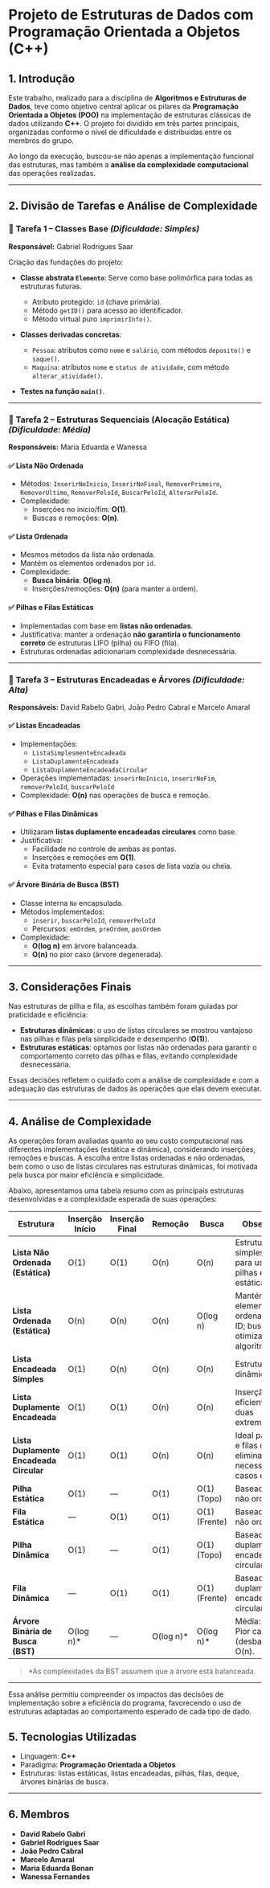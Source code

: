 # Projeto de Estruturas de Dados com Programação Orientada a Objetos (C++)

## 1. Introdução

Este trabalho, realizado para a disciplina de **Algoritmos e Estruturas de Dados**, teve como objetivo central aplicar os pilares da **Programação Orientada a Objetos (POO)** na implementação de estruturas clássicas de dados utilizando **C++**. O projeto foi dividido em três partes principais, organizadas conforme o nível de dificuldade e distribuídas entre os membros do grupo.

Ao longo da execução, buscou-se não apenas a implementação funcional das estruturas, mas também a **análise da complexidade computacional** das operações realizadas.

---

## 2. Divisão de Tarefas e Análise de Complexidade

### 🔹 Tarefa 1 – Classes Base *(Dificuldade: Simples)*  
**Responsável:** Gabriel Rodrigues Saar

Criação das fundações do projeto:

- **Classe abstrata `Elemento`**:
Serve como base polimórfica para todas as estruturas futuras. 
  - Atributo protegido: `id` (chave primária).
  - Método `getID()` para acesso ao identificador.
  - Método virtual puro `imprimirInfo()`.
    

- **Classes derivadas concretas**:
  - `Pessoa`: atributos como `nome` e `salário`, com métodos `deposito()` e `saque()`.
  - `Maquina`: atributos `nome` e `status de atividade`, com método `alterar_atividade()`.

- **Testes na função `main()`**.

---

### 🔹 Tarefa 2 – Estruturas Sequenciais (Alocação Estática) *(Dificuldade: Média)*  
**Responsáveis:** Maria Eduarda e Wanessa

#### ✅ Lista Não Ordenada
- Métodos: `InserirNoInicio`, `InserirNoFinal`, `RemoverPrimeiro`, `RemoverUltimo`, `RemoverPeloId`, `BuscarPeloId`, `AlterarPeloId`.
- Complexidade:
  - Inserções no início/fim: **O(1)**.
  - Buscas e remoções: **O(n)**.

#### ✅ Lista Ordenada
- Mesmos métodos da lista não ordenada.
- Mantém os elementos ordenados por `id`.
- Complexidade:
  - **Busca binária**: **O(log n)**.
  - Inserções/remoções: **O(n)** (para manter a ordem).

#### ✅ Pilhas e Filas Estáticas
- Implementadas com base em **listas não ordenadas**.
- Justificativa: manter a ordenação **não garantiria o funcionamento correto** de estruturas LIFO (pilha) ou FIFO (fila).
- Estruturas ordenadas adicionariam complexidade desnecessária.

---

### 🔹 Tarefa 3 – Estruturas Encadeadas e Árvores *(Dificuldade: Alta)*  
**Responsáveis:** David Rabelo Gabri, João Pedro Cabral e Marcelo Amaral

#### ✅ Listas Encadeadas
- Implementações:
  - `ListaSimplesmenteEncadeada`
  - `ListaDuplamenteEncadeada`
  - `ListaDuplamenteEncadeadaCircular`
- Operações implementadas: `inserirNoInicio`, `inserirNoFim`, `removerPeloId`, `buscarPeloId`
- Complexidade: **O(n)** nas operações de busca e remoção.

#### ✅ Pilhas e Filas Dinâmicas
- Utilizaram **listas duplamente encadeadas circulares** como base.
- Justificativa:
  - Facilidade no controle de ambas as pontas.
  - Inserções e remoções em **O(1)**.
  - Evita tratamento especial para casos de lista vazia ou cheia.

#### ✅ Árvore Binária de Busca (BST)
- Classe interna `No` encapsulada.
- Métodos implementados:
  - `inserir`, `buscarPeloId`, `removerPeloId`
  - Percursos: `emOrdem`, `preOrdem`, `posOrdem`
- Complexidade:
  - **O(log n)** em árvore balanceada.
  - **O(n)** no pior caso (árvore degenerada).

---

## 3. Considerações Finais

Nas estruturas de pilha e fila, as escolhas também foram guiadas por praticidade e eficiência:

- **Estruturas dinâmicas**: o uso de listas circulares se mostrou vantajoso nas pilhas e filas pela simplicidade e desempenho (**O(1)**).
- **Estruturas estáticas**: optamos por listas não ordenadas para garantir o comportamento correto das pilhas e filas, evitando complexidade desnecessária.

Essas decisões refletem o cuidado com a análise de complexidade e com a adequação das estruturas de dados às operações que elas devem executar.

---
## 4. Análise de Complexidade

As operações foram avaliadas quanto ao seu custo computacional nas diferentes implementações (estática e dinâmica), considerando inserções, remoções e buscas. A escolha entre listas ordenadas e não ordenadas, bem como o uso de listas circulares nas estruturas dinâmicas, foi motivada pela busca por maior eficiência e simplicidade.

Abaixo, apresentamos uma tabela resumo com as principais estruturas desenvolvidas e a complexidade esperada de suas operações:

| Estrutura                      | Inserção Início | Inserção Final | Remoção | Busca         | Observações                                                                 |
|-------------------------------|------------------|----------------|---------|---------------|------------------------------------------------------------------------------|
| **Lista Não Ordenada (Estática)** | O(1)             | O(1)           | O(n)    | O(n)          | Estrutura base simples. Ideal para uso em pilhas e filas estáticas.         |
| **Lista Ordenada (Estática)**     | O(n)             | O(n)           | O(n)    | O(log n)      | Mantém os elementos ordenados por ID; busca otimizada com algoritmo binário.|
| **Lista Encadeada Simples**       | O(1)             | O(n)           | O(n)    | O(n)          | Estrutura dinâmica linear.                                                  |
| **Lista Duplamente Encadeada**    | O(1)             | O(1)           | O(n)    | O(n)          | Inserção eficiente nas duas extremidades.                                   |
| **Lista Duplamente Encadeada Circular** | O(1)        | O(1)           | O(n)    | O(n)          | Ideal para pilhas e filas dinâmicas, elimina necessidade de casos especiais.|
| **Pilha Estática**                | O(1)             | —              | O(1)    | O(1) (Topo)   | Baseada em lista não ordenada.                                              |
| **Fila Estática**                 | —                | O(1)           | O(1)    | O(1) (Frente) | Baseada em lista não ordenada.                                              |
| **Pilha Dinâmica**               | O(1)             | —              | O(1)    | O(1) (Topo)   | Baseada em lista duplamente encadeada circular.                             |
| **Fila Dinâmica**                | —                | O(1)           | O(1)    | O(1) (Frente) | Baseada em lista duplamente encadeada circular.                             |
| **Árvore Binária de Busca (BST)**| O(log n)*        | —              | O(log n)*| O(log n)*    | Média: O(log n), Pior caso (desbalanceada): O(n).                           |

> *As complexidades da BST assumem que a árvore está balanceada.

---

Essa análise permitiu compreender os impactos das decisões de implementação sobre a eficiência do programa, favorecendo o uso de estruturas adaptadas ao comportamento esperado de cada tipo de dado.


## 5. Tecnologias Utilizadas

- Linguagem: **C++**
- Paradigma: **Programação Orientada a Objetos**
- Estruturas: listas estáticas, listas encadeadas, pilhas, filas, deque, árvores binárias de busca.

---

## 6. Membros

- **David Rabelo Gabri**
- **Gabriel Rodrigues Saar**
- **João Pedro Cabral**
- **Marcelo Amaral**
- **Maria Eduarda Bonan**
- **Wanessa Fernandes**


